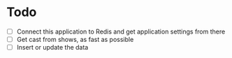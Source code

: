 # Todo

- [ ] Connect this application to Redis and get application settings from there
- [ ] Get cast from shows, as fast as possible
- [ ] Insert or update the data
